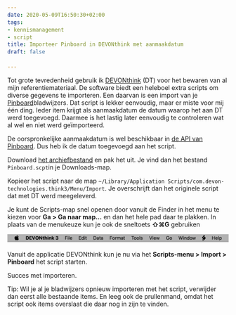 ```yaml
---
date: 2020-05-09T16:50:30+02:00
tags:
- kennismanagement
- script
title: Importeer Pinboard in DEVONthink met aanmaakdatum
draft: false

---
```

Tot grote tevredenheid gebruik ik [DEVONthink](https://www.devontechnologies.com/apps/devonthink) (DT) voor het bewaren van al mijn referentiemateriaal. De software biedt een heleboel extra scripts om diverse gegevens te importeren. Een daarvan is een import van je [Pinboard](https://pinboard.in/)bladwijzers. Dat script is lekker eenvoudig, maar er miste voor mij één ding. Ieder item krijgt als aanmaakdatum de datum waarop het aan DT werd toegevoegd. Daarmee is het lastig later eenvoudig te controleren wat al wel en niet werd geïmporteerd.

De oorspronkelijke aanmaakdatum is wel beschikbaar in [de API van Pinboard](https://pinboard.in/api). Dus heb ik de datum toegevoegd aan het script.

Download [het archiefbestand](Pinboard.scpt.zip) en pak het uit. Je vind dan het bestand `Pinboard.scpt`in je Downloads-map.

Kopieer het script naar de map `~/Library/Application Scripts/com.devon-technologies.think3/Menu/Import`. Je overschrijft dan het originele script dat met DT werd meegeleverd.

Je kunt de Scripts-map snel openen door vanuit de Finder in het menu te kiezen voor **Ga > Ga naar map…** en dan het hele pad daar te plakken. In plaats van de menukeuze kun je ook de sneltoets **⇧⌘G** gebruiken

![](DEVONthink-Scripts-Menu.png)

Vanuit de applicatie DEVONthink kun je nu via het **Scripts-menu > Import > Pinboard** het script starten.

Succes met importeren.

Tip: Wil je al je bladwijzers opnieuw importeren met het script, verwijder dan eerst alle bestaande items. En leeg ook de prullenmand, omdat het script ook items overslaat die daar nog in zijn te vinden.